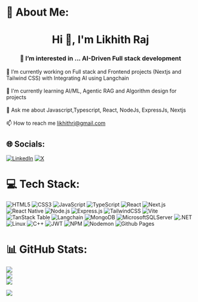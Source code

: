 # 💫 About Me:
<h1 align="center">Hi 👋, I'm Likhith Raj</h1>
<h3 align="center">👀 I’m interested in ... AI-Driven Full stack development</h3>
<!-- <img align="right" alt = "Coding" width = "400" src="https://camo.githubusercontent.com/7de37139d0b4c1ce40865e799b446c0e963a3dd8fb68d239707237c40604fa3d/68747470733a2f2f63646e2e6472696262626c652e636f6d2f75736572732f3733303730332f73637265656e73686f74732f363538313234332f6176656e746f2e676966" -->

🔭 I’m currently working on Full stack and Frontend projects (Nextjs and Tailwind CSS) with Integrating AI using Langchain <br><br>🌱 I'm currently learning AI/ML, Agentic RAG and Algorithm design for projects <br><br>💬 Ask me about Javascript,Typescript, React, NodeJs, ExpressJs, Nextjs<br><br>📫 How to reach me likhithrj@gmail.com


## 🌐 Socials:
<!--[![Instagram](https://img.shields.io/badge/Instagram-%23E4405F.svg?logo=Instagram&logoColor=white)](https://instagram.com/__likhith_raj__) -->
[![LinkedIn](https://img.shields.io/badge/LinkedIn-%230077B5.svg?logo=linkedin&logoColor=white)](https://linkedin.com/in/likhith-raj-7398a9228/) [![X](https://img.shields.io/badge/X-black.svg?logo=X&logoColor=white)](https://x.com/toxicated_evil) 

# 💻 Tech Stack:
![HTML5](https://img.shields.io/badge/html5-%23E34F26.svg?style=for-the-badge&logo=html5&logoColor=white) 
![CSS3](https://img.shields.io/badge/css3-%231572B6.svg?style=for-the-badge&logo=css3&logoColor=white) 
![JavaScript](https://img.shields.io/badge/javascript-%23323330.svg?style=for-the-badge&logo=javascript&logoColor=%23F7DF1E) 
![TypeScript](https://img.shields.io/badge/typescript-%23007ACC.svg?style=for-the-badge&logo=typescript&logoColor=white) 
![React](https://img.shields.io/badge/react-%2320232a.svg?style=for-the-badge&logo=react&logoColor=%2361DAFB) 
![Next.js](https://img.shields.io/badge/next.js-000000?style=for-the-badge&logo=nextdotjs&logoColor=white) 
![React Native](https://img.shields.io/badge/React_Native-20232A?style=for-the-badge&logo=react&logoColor=61DAFB) 
![Node.js](https://img.shields.io/badge/node.js-6DA55F?style=for-the-badge&logo=node.js&logoColor=white) 
![Express.js](https://img.shields.io/badge/express.js-%23404d59.svg?style=for-the-badge&logo=express&logoColor=%2361DAFB) 
![TailwindCSS](https://img.shields.io/badge/tailwindcss-%2338B2AC.svg?style=for-the-badge&logo=tailwind-css&logoColor=white) 
![Vite](https://img.shields.io/badge/vite-%23646CFF.svg?style=for-the-badge&logo=vite&logoColor=white) 
![TanStack Table](https://img.shields.io/badge/TanStack-Table-%23FF4154.svg?style=for-the-badge&logo=data:image/svg+xml;base64,PHN2ZyB3aWR0aD0iMjQiIGhlaWdodD0iMjQi... (custom badge, optional)) 
![Langchain](https://img.shields.io/badge/Langchain-000000?style=for-the-badge&logo=langchain&logoColor=white) 
![MongoDB](https://img.shields.io/badge/MongoDB-%234ea94b.svg?style=for-the-badge&logo=mongodb&logoColor=white) 
![MicrosoftSQLServer](https://img.shields.io/badge/Microsoft%20SQL%20Server-CC2927?style=for-the-badge&logo=microsoft%20sql%20server&logoColor=white) 
![.NET](https://img.shields.io/badge/.NET-5C2D91?style=for-the-badge&logo=.net&logoColor=white) 
![Linux](https://img.shields.io/badge/Linux-FCC624?style=for-the-badge&logo=linux&logoColor=black) 
![C++](https://img.shields.io/badge/C++-00599C?style=for-the-badge&logo=cplusplus&logoColor=white) 
![JWT](https://img.shields.io/badge/JWT-black?style=for-the-badge&logo=JSON%20web%20tokens) 
![NPM](https://img.shields.io/badge/NPM-%23CB3837.svg?style=for-the-badge&logo=npm&logoColor=white) 
![Nodemon](https://img.shields.io/badge/Nodemon-%23323330.svg?style=for-the-badge&logo=nodemon&logoColor=BBDEAD) 
![Github Pages](https://img.shields.io/badge/github%20pages-121013?style=for-the-badge&logo=github&logoColor=white) 


# 📊 GitHub Stats:
![](https://github-readme-stats.vercel.app/api?username=Likhithraj19&theme=dark&hide_border=false&include_all_commits=true&count_private=true)<br/>
![](https://github-readme-streak-stats.herokuapp.com/?user=Likhithraj19&theme=dark&hide_border=false)<br/>
![](https://github-readme-stats.vercel.app/api/top-langs/?username=Likhithraj19&theme=dark&hide_border=false&include_all_commits=true&count_private=true&layout=compact)


<!--### ✍️ Random Dev Quote
![](https://quotes-github-readme.vercel.app/api?type=horizontal&theme=radical)-->


[![](https://visitcount.itsvg.in/api?id=Likhithraj19&icon=0&color=0)](https://visitcount.itsvg.in)

<!-- Proudly created with GPRM ( https://gprm.itsvg.in ) -->

